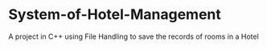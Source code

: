 # System-of-Hotel-Management
A project in C++ using File Handling to save the records of rooms in a Hotel
